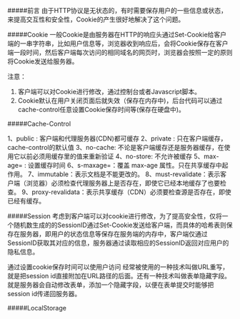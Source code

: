 #####前言
由于HTTP协议是无状态的，有时需要保存用户的一些信息或状态，来提高交互性和安全性，Cookie的产生很好地解决了这个问题。

#####Cookie
一般Cookie是由服务器在HTTP的响应头通过Set-Cookie给客户端的一串字符串，比如用户信息等，浏览器收到响应后，会将Cookie保存在客户端一段时间，然后客户端每次访问的相同域名的网页时，浏览器会按照一定的原则将Cookie发送给服务器。

 注意：
1. 客户端可以对Cookie进行修改，通过控制台或者Javascript脚本。
2. Cookie默认在用户关闭页面后就失效（保存在内存中)，后台代码可以通过cache-control任意设置Cookie保存时间等(保存在硬盘中)。

#####Cache-Control

1、public  : 客户端和代理服务器(CDN)都可缓存
2、private : 只在客户端缓存，cache-control的默认值
3、no-cache: 不论是客户端缓存还是服务器缓存，在使用它以前必须用缓存里的值来重新验证
4、no-store: 不允许被缓存
5、max-age=<seconds> : 设置缓存时间
6、s-maxage=<seconds>：覆盖 max-age 属性。只在共享缓存中起作用。
7、immutable：表示文档是不能更改的。
8、must-revalidate：表示客户端（浏览器）必须检查代理服务器上是否存在，即使它已经本地缓存了也要检查。
9、proxy-revalidata：表示共享缓存（CDN）必须要检查源是否存在，即使已经有缓存。


#####Session
考虑到客户端可以对cookie进行修改，为了提高安全性，仅将一个随机数生成的的SessionID通过Set-Cookie发送给客户端，而具体的哈希表则保存在服务器，即用户的状态信息等保存在服务端的内存中，客户端仅通过SessionID获取其对应的信息，服务器通过读取相应的SessionID返回对应用户的隐私信息。 

通过设置cookie保存时间可以使用户访问
经常被使用的一种技术叫做URL重写，就是把session id直接附加在URL路径的后面。还有一种技术叫做表单隐藏字段。就是服务器会自动修改表单，添加一个隐藏字段，以便在表单提交时能够把session id传递回服务器。

#####LocalStorage

